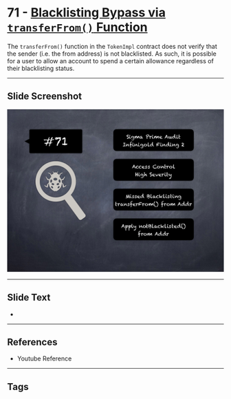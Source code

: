 
# 71 - [Blacklisting Bypass via `transferFrom()` Function](./Blacklisting%20Bypass%20via%20`transferFrom()`%20Function.md)

 The `transferFrom()` function in the `TokenImpl` contract does not verify that the sender (i.e. the from address) is not blacklisted. As such, it is possible for a user to allow an account to spend a certain allowance regardless of their blacklisting status.


___
## Slide Screenshot
![071.png](../../images/7.%20Audit%20Findings%20101/071.png)
___
## Slide Text
- 
___
## References
- Youtube Reference
___
## Tags
